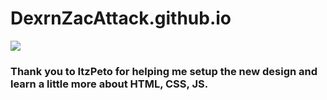 
# DexrnZacAttack.github.io
<a href=https://github.com/DexrnZacAttack/DexrnZacAttack.github.io/blob/main/LICENSE><img src=https://camo.githubusercontent.com/b1581aa0062cde7e74ff83da828ba295187afae3ac39fbd1fc738955709aadfd/68747470733a2f2f696d672e736869656c64732e696f2f6769746875622f6c6963656e73652f44425444657270626f782f4c454d2d576562736974653f7374796c653d666f722d7468652d6261646765></img></a>


### Thank you to ItzPeto for helping me setup the new design and learn a little more about HTML, CSS, JS.
